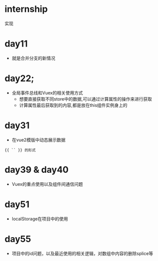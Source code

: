 # internship
实现

# day11
- 就是合并分支的新情况

# day22;
- 全局事件总线和Vuex的相关使用方式
    - 想要直接获取不同store中的数据,可以通过计算属性的操作来进行获取
    - 计算属性最后获取到的内容,都是放在this组件实例身上的

# day31
- 在vue2模版中动态展示数据
```
{{ `` }} 的形式
```

# day39 & day40
- Vuex的重点使用以及组件间通信问题

# day51
- localStorage在项目中的使用

# day55
- 项目中的id问题，以及最近使用的相关逻辑，对数组中内容的删除splice等

